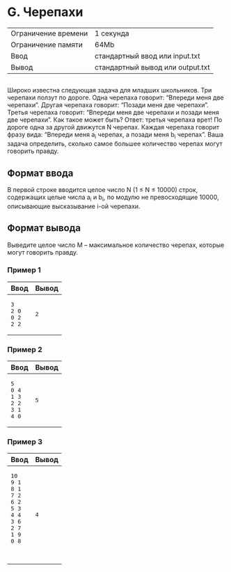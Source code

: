 <div class="problem-statement">
   <div class="header">
      <h1 class="title">G. Черепахи</h1>
      <table>
         <tr class="time-limit">
            <td class="property-title">Ограничение времени</td>
            <td>1&nbsp;секунда</td>
         </tr>
         <tr class="memory-limit">
            <td class="property-title">Ограничение памяти</td>
            <td>64Mb</td>
         </tr>
         <tr class="input-file">
            <td class="property-title">Ввод</td>
            <td colspan="1">стандартный ввод или input.txt</td>
         </tr>
         <tr class="output-file">
            <td class="property-title">Вывод</td>
            <td colspan="1">стандартный вывод или output.txt</td>
         </tr>
      </table>
   </div>
   <h2></h2>
   <div class="legend"><span style="">
         <p>Широко известна следующая задача для младших школьников. Три черепахи ползут по дороге. Одна черепаха говорит: “Впереди меня
            две черепахи”. Другая черепаха говорит: “Позади меня две черепахи”. Третья черепаха говорит: “Впереди меня две черепахи и
            позади меня две черепахи”. Как такое может быть? Ответ: третья черепаха врет! По дороге одна за другой движутся N черепах.
            Каждая черепаха говорит фразу вида: “Впереди меня <span class="tex-math-text">a<sub>i</sub></span> черепах, а позади меня <span class="tex-math-text">b<sub>i</sub></span> черепах”. Ваша задача определить, сколько самое большее количество черепах могут говорить правду. 
         </p></span></div>
   <h2>Формат ввода</h2>
   <div class="input-specification"><span style="">
         <p>В первой строке вводится целое число N (1 ≤ N ≤ 10000) строк, содержащих целые числа <span class="tex-math-text">a<sub>i</sub></span> и <span class="tex-math-text">b<sub>i</sub></span>, по модулю не превосходящие 10000, описывающие высказывание i-ой черепахи. 
         </p></span></div>
   <h2>Формат вывода</h2>
   <div class="output-specification"><span style="">
         <p>Выведите целое число M – максимальное количество черепах, которые могут говорить правду. </p></span></div>
   <h3>Пример 1</h3>
   <table class="sample-tests">
      <thead>
         <tr>
            <th>Ввод</th>
            <th>Вывод</th>
         </tr>
      </thead>
      <tbody>
         <tr>
            <td><pre>3
2 0
0 2
2 2
</pre></td>
            <td><pre>2
</pre></td>
         </tr>
      </tbody>
   </table>
   <h3>Пример 2</h3>
   <table class="sample-tests">
      <thead>
         <tr>
            <th>Ввод</th>
            <th>Вывод</th>
         </tr>
      </thead>
      <tbody>
         <tr>
            <td><pre>5
0 4
1 3
2 2
3 1
4 0
</pre></td>
            <td><pre>5
</pre></td>
         </tr>
      </tbody>
   </table>
   <h3>Пример 3</h3>
   <table class="sample-tests">
      <thead>
         <tr>
            <th>Ввод</th>
            <th>Вывод</th>
         </tr>
      </thead>
      <tbody>
         <tr>
            <td><pre>10
9 1
8 1
7 2
6 2
5 3
4 4
3 6
2 7
1 9
0 8

</pre></td>
            <td><pre>4
</pre></td>
         </tr>
      </tbody>
   </table>
</div></div>
